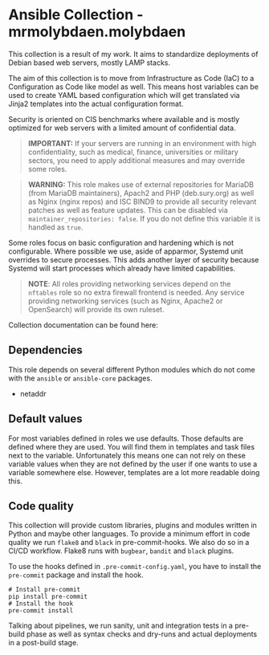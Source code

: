 # Ansible Collection - mrmolybdaen.molybdaen

This collection is a result of my work. It aims to standardize deployments of Debian based web servers, mostly LAMP stacks.

The aim of this collection is to move from Infrastructure as Code (IaC) to a Configuration as Code like model as well.
This means host variables can be used to create YAML based configuration which will get translated via Jinja2 templates
into the actual configuration format.

Security is oriented on CIS benchmarks where available and is mostly optimized for web servers with a limited amount of confidential data.

> **IMPORTANT:**
> If your servers are running in an environment with high confidentiality, such as medical, finance, universities or
> military sectors, you need to apply additional measures and may override some roles.

> **WARNING:**
> This role makes use of external repositories for MariaDB (from MariaDB maintainers), Apach2 and PHP (deb.sury.org) as
> well as Nginx (nginx repos) and ISC BIND9 to provide all security relevant patches as well as feature updates.
> This can be disabled via `maintainer_repositories: false`. If you do not define this variable it is handled as `true`.

Some roles focus on basic configuration and hardening which is not configurable.
Where possible we use, aside of apparmor, Systemd unit overrides to secure processes. This adds another layer of security
because Systemd will start processes which already have limited capabilities.

> **NOTE**:
> All roles providing networking services depend on the `nftables` role so no extra firewall frontend is needed.
> Any service providing networking services (such as Nginx, Apache2 or OpenSearch) will provide its own ruleset.

Collection documentation can be found here:

## Dependencies

This role depends on several different Python modules which do not come with the `ansible` or `ansible-core` packages.
- netaddr

## Default values

For most variables defined in roles we use defaults. Those defaults are defined where they are used.
You will find them in templates and task files next to the variable.
Unfortunately this means one can not rely on these variable values when they are not defined by the user if one wants to
use a variable somewhere else.
However, templates are a lot more readable doing this.

## Code quality

This collection will provide custom libraries, plugins and modules written in Python and maybe other languages.
To provide a minimum effort in code quality we run `flake8` and `black` in pre-commit-hooks.
We also do so in a CI/CD workflow.
Flake8 runs with `bugbear`, `bandit` and `black` plugins.

To use the hooks defined in `.pre-commit-config.yaml`, you have to install the `pre-commit` package and install the hook.

```shell
# Install pre-commit
pip install pre-commit
# Install the hook
pre-commit install
```

Talking about pipelines, we run sanity, unit and integration tests in a pre-build phase as well as syntax checks and dry-runs 
and actual deployments in a post-build stage.

